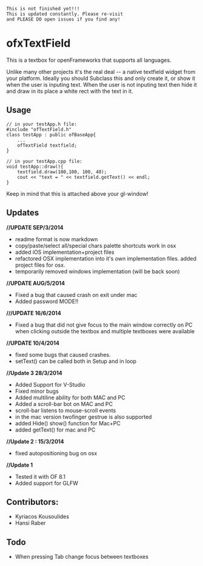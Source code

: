 	This is not finished yet!!! 
	This is updated constantly. Please re-visit
	and PLEASE DO open issues if you find any!

ofxTextField
====
This is a textbox for openFrameworks that supports all languages.

Unlike many other projects it's the real deal -- a native textfield widget from your platform. 
Ideally you should Subclass this and only create it, or show it when the user is inputing text. 
When the user is not inputing text then hide it and draw in its place a white rect with the text in it.


Usage
---
	// in your testApp.h file: 
	#include "ofTextField.h"
	class testApp : public ofBaseApp{
		...
		ofTextField textfield; 
	}
	
	// in your testApp.cpp file: 
	void testApp::draw(){
	    textfield.draw(100,100, 100, 40);
	    cout << "text = " << textfield.getText() << endl; 
	}

Keep in mind that this is attached above your gl-window! 



Updates
---

**//UPDATE SEP/3/2014**

* readme format is now markdown
* copy/paste/select all/special chars palette shortcuts work in osx 
* added iOS implementation+project files
* refactored OSX implementation into it's own implementation files. added project files for osx. 
* temporarily removed windows implementation (will be back soon)

**//UPDATE AUG/5/2014**

* Fixed a bug that caused crash on exit under mac
* Added password MODE!!

**///UPDATE 16/6/2014**

* Fixed a bug that did not give focus to the main window correctly on PC when clicking outside the textbox and multiple textboxes were available

**//UPDATE 10/4/2014**

* fixed some bugs that caused crashes.
* setText() can be called both in Setup and in loop

**//Update 3 28/3/2014**

* Added Support for V-Studio
* Fixed minor bugs
* Added multiline ability for both MAC and PC
* Added a scroll-bar bot on MAC and PC
* scroll-bar listens to mouse-scroll events 
* in the mac version twofinger gestrue is also supported
* added Hide() show() function for Mac+PC
* added getText() for mac and PC

**//Update 2 : 15/3/2014** 

* fixed autopositioning bug on osx


**//Update 1**

* Tested it with OF 8.1
* Added support for GLFW


Contributors: 
--- 

* Kyriacos Kousoulides
* Hansi Raber

Todo
---

* When pressing Tab change focus between textboxes

